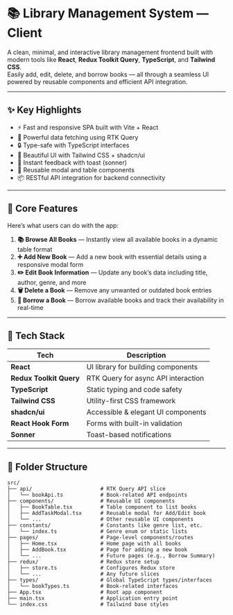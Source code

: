 # 📚 Library Management System — Client

A clean, minimal, and interactive library management frontend built with modern tools like **React**, **Redux Toolkit Query**, **TypeScript**, and **Tailwind CSS**.  
Easily add, edit, delete, and borrow books — all through a seamless UI powered by reusable components and efficient API integration.

---

## ✨ Key Highlights

- ⚡ Fast and responsive SPA built with Vite + React  
- 🔄 Powerful data fetching using RTK Query  
- 🔒 Type-safe with TypeScript interfaces  
- 🎨 Beautiful UI with Tailwind CSS + shadcn/ui  
- 🔔 Instant feedback with toast (sonner)  
- 🧩 Reusable modal and table components  
- 📦 RESTful API integration for backend connectivity  

---

## 🚀 Core Features

Here’s what users can do with the app:

1. **📚 Browse All Books** — Instantly view all available books in a dynamic table format  
2. **➕ Add New Book** — Add a new book with essential details using a responsive modal form  
3. **✏️ Edit Book Information** — Update any book’s data including title, author, genre, and more  
4. **🗑️ Delete a Book** — Remove any unwanted or outdated book entries  
5. **📖 Borrow a Book** — Borrow available books and track their availability in real-time  

---

## 🧠 Tech Stack

| Tech                         | Description                          |
|------------------------------|------------------------------------|
| **React**                    | UI library for building components |
| **Redux Toolkit Query**      | RTK Query for async API interaction|
| **TypeScript**               | Static typing and code safety       |
| **Tailwind CSS**             | Utility-first CSS framework         |
| **shadcn/ui**                | Accessible & elegant UI components  |
| **React Hook Form**          | Forms with built-in validation      |
| **Sonner**                   | Toast-based notifications           |

---

## 📁 Folder Structure

```plaintext
src/
├── api/                      # RTK Query API slice
│   └── bookApi.ts            # Book-related API endpoints
├── components/               # Reusable UI components
│   ├── BookTable.tsx         # Table component to list books
│   ├── AddTaskModal.tsx      # Reusable modal for Add/Edit book
│   └── ...                   # Other reusable UI components
├── constants/                # Constants like genre list, etc.
│   └── index.ts              # Genre enum or static lists
├── pages/                    # Page-level components/routes
│   ├── Home.tsx              # Home page with all books
│   ├── AddBook.tsx           # Page for adding a new book
│   └── ...                   # Future pages (e.g., Borrow Summary)
├── redux/                    # Redux store setup
│   ├── store.ts              # Configures Redux store
│   └── ...                   # Any future slices
├── types/                    # Global TypeScript types/interfaces
│   └── bookTypes.ts          # Book-related interfaces
├── App.tsx                   # Root app component
├── main.tsx                  # Application entry point
└── index.css                 # Tailwind base styles

